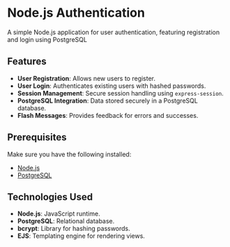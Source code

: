 # Node.js Authentication 

A simple Node.js application for user authentication, featuring registration and login using PostgreSQL

## Features

- **User Registration**: Allows new users to register.
- **User Login**: Authenticates existing users with hashed passwords.
- **Session Management**: Secure session handling using `express-session`.
- **PostgreSQL Integration**: Data stored securely in a PostgreSQL database.
- **Flash Messages**: Provides feedback for errors and successes.

## Prerequisites

Make sure you have the following installed:

- [Node.js](https://nodejs.org/)
- [PostgreSQL](https://www.postgresql.org/)
  

## Technologies Used

- **Node.js**: JavaScript runtime.
- **PostgreSQL**: Relational database.
- **bcrypt**: Library for hashing passwords.
- **EJS**: Templating engine for rendering views. 

